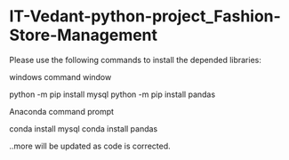 # IT-Vedant-python-project_Fashion-Store-Management
Please use the following commands to install the depended libraries:

windows command window

python -m pip install mysql
python -m pip install pandas

Anaconda command prompt

conda install mysql
conda install pandas

..more will be updated as code is corrected.
